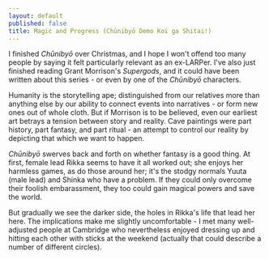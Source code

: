 ```yaml
---
layout: default
published: false
title: Magic and Progress (Chūnibyō Demo Koi ga Shitai!)
---
```


I finished *Chūnibyō* over Christmas, and I hope I won't offend too many people by saying it felt particularly relevant as an ex-LARPer. I've also just finished reading Grant Morrison's *Supergods*, and it could have been written about this series - or even by one of the *Chūnibyō* characters.

Humanity is the storytelling ape; distinguished from our relatives more than anything else by our ability to connect events into narratives - or form new ones out of whole cloth. But if Morrison is to be believed, even our earliest art betrays a tension between story and reality. Cave paintings were part history, part fantasy, and part ritual - an attempt to control our reality by depicting that which we want to happen.

*Chūnibyō* swerves back and forth on whether fantasy is a good thing. At first, female lead Rikka seems to have it all worked out; she enjoys her harmless games, as do those around her; it's the stodgy normals Yuuta (male lead) and Shinka who have a problem. If they could only overcome their foolish embarassment, they too could gain magical powers and save the world.

But gradually we see the darker side, the holes in Rikka's life that lead her here. The implications make me slightly uncomfortable - I met many well-adjusted people at Cambridge who nevertheless enjoyed dressing up and hitting each other with sticks at the weekend (actually that could describe a number of different circles).